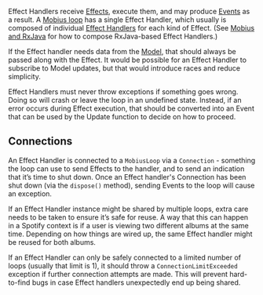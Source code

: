 Effect Handlers receive [Effects](Effect), execute them, and may produce [Events](Event) as a result. A [Mobius loop](Mobius-Loop) has a single Effect Handler, which usually is composed of individual [Effect Handlers](Effect-Handler) for each kind of Effect. (See [Mobius and RxJava](Mobius-and-RxJava) for how to compose RxJava-based Effect Handlers.) 

If the Effect handler needs data from the [Model](Model), that should always be passed along with the Effect. It would be possible for an Effect Handler to subscribe to Model updates, but that would introduce races and reduce simplicity.

Effect Handlers must never throw exceptions if something goes wrong. Doing so will crash or leave the loop in an undefined state. Instead, if an error occurs during Effect execution, that should be converted into an Event that can be used by the Update function to decide on how to proceed.

## Connections
An Effect Handler is connected to a `MobiusLoop` via a `Connection` - something the loop can use to send Effects to the handler, and to send an indication that it’s time to shut down. Once an Effect handler's Connection has been shut down (via the `dispose()` method), sending Events to the loop will cause an exception.

If an Effect Handler instance might be shared by multiple loops, extra care needs to be taken to ensure it’s safe for reuse. A way that this can happen in a Spotify context is if a user is viewing two different albums at the same time. Depending on how things are wired up, the same Effect handler might be reused for both albums.

If an Effect Handler can only be safely connected to a limited number of loops (usually that limit is 1), it should throw a `ConnectionLimitExceeded` exception if further connection attempts are made. This will prevent hard-to-find bugs in case Effect handlers unexpectedly end up being shared.
